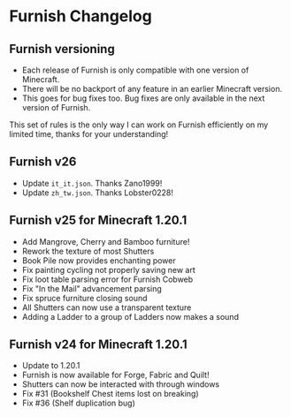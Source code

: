 # Furnish Changelog

## Furnish versioning

- Each release of Furnish is only compatible with one version of Minecraft.
- There will be no backport of any feature in an earlier Minecraft version.
- This goes for bug fixes too. Bug fixes are only available in the next version of Furnish.

This set of rules is the only way I can work on Furnish efficiently on my limited time, thanks for your understanding!

## Furnish v26

- Update `it_it.json`. Thanks Zano1999!
- Update `zh_tw.json`. Thanks Lobster0228!

## Furnish v25 for Minecraft 1.20.1

- Add Mangrove, Cherry and Bamboo furniture!
- Rework the texture of most Shutters
- Book Pile now provides enchanting power
- Fix painting cycling not properly saving new art
- Fix loot table parsing error for Furnish Cobweb
- Fix "In the Mail" advancement parsing
- Fix spruce furniture closing sound
- All Shutters can now use a transparent texture
- Adding a Ladder to a group of Ladders now makes a sound

## Furnish v24 for Minecraft 1.20.1

- Update to 1.20.1
- Furnish is now available for Forge, Fabric and Quilt!
- Shutters can now be interacted with through windows
- Fix #31 (Bookshelf Chest items lost on breaking)
- Fix #36 (Shelf duplication bug)
